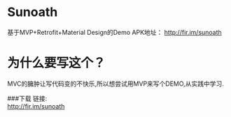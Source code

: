 # Sunoath
基于MVP+Retrofit+Material Design的Demo APK地址： http://fir.im/sunoath


 为什么要写这个？
============================

  MVC的臃肿让写代码变的不快乐,所以想尝试用MVP来写个DEMO,从实践中学习.

###下载
   链接:<br/>http://fir.im/sunoath<br/>





